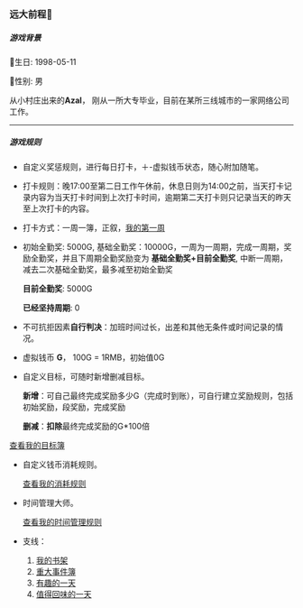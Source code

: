 ### 远大前程🌈



##### 游戏背景


🎂生日: 1998-05-11

👨性别: 男




从小村庄出来的**Azal**， 刚从一所大专毕业，目前在某所三线城市的一家网络公司工作。

------



##### 游戏规则

-  自定义奖惩规则，进行每日打卡，＋-虚拟钱币状态，随心附加随笔。

-  打卡规则：晚17:00至第二日工作午休前，休息日则为14:00之前，当天打卡记录内容为当天打卡时间到上次打卡时间，逾期第二天打卡则只记录当天的昨天至上次打卡的内容。

-  打卡方式：一周一簿，正叙，[我的第一周](/MYLIFE/2020-06/3-7.md) 

- 初始全勤奖: 5000G,  基础全勤奖：10000G，一周为一周期，完成一周期，奖励全勤奖，并且下周期全勤奖励变为 **基础全勤奖+目前全勤奖**, 中断一周期，减去二次基础全勤奖，最多减至初始全勤奖

  **目前全勤奖**: 5000G

  **已经坚持周期**: 0

-  不可抗拒因素**自行判决**：加班时间过长，出差和其他无条件或时间记录的情况。

-  虚拟钱币 **G**， 100G = 1RMB，初始值0G

-  自定义目标，可随时新增删减目标。

   **新增**：可自己最终完成奖励多少G（完成时到账），可自行建立奖励规则，包括初始奖励，段奖励，完成奖励

   **删减**：**扣除**最终完成奖励的G*100倍

  [查看我的目标簿](Goals.md)

- 自定义钱币消耗规则。

  [查看我的消耗规则](Consume.md)

- 时间管理大师。

  [查看我的时间管理规则](WorkAndRest.md)

- 支线：

  1. [我的书架](Bookshelf.md) 
  2. [重大事件簿]()
  3. [有趣的一天]()
  4. [值得回味的一天]()

















